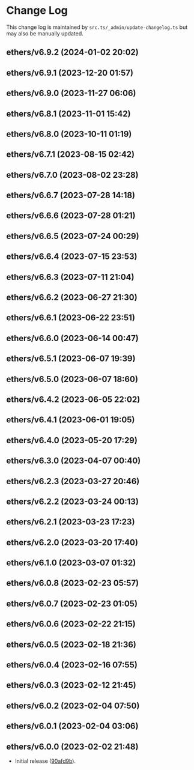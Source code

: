 # Change Log

This change log is maintained by `src.ts/_admin/update-changelog.ts` but may also be manually updated.

## ethers/v6.9.2 (2024-01-02 20:02)

## ethers/v6.9.1 (2023-12-20 01:57)

## ethers/v6.9.0 (2023-11-27 06:06)

## ethers/v6.8.1 (2023-11-01 15:42)

## ethers/v6.8.0 (2023-10-11 01:19)

## ethers/v6.7.1 (2023-08-15 02:42)

## ethers/v6.7.0 (2023-08-02 23:28)

## ethers/v6.6.7 (2023-07-28 14:18)

## ethers/v6.6.6 (2023-07-28 01:21)

## ethers/v6.6.5 (2023-07-24 00:29)

## ethers/v6.6.4 (2023-07-15 23:53)

## ethers/v6.6.3 (2023-07-11 21:04)

## ethers/v6.6.2 (2023-06-27 21:30)

## ethers/v6.6.1 (2023-06-22 23:51)

## ethers/v6.6.0 (2023-06-14 00:47)

## ethers/v6.5.1 (2023-06-07 19:39)

## ethers/v6.5.0 (2023-06-07 18:60)

## ethers/v6.4.2 (2023-06-05 22:02)

## ethers/v6.4.1 (2023-06-01 19:05)

## ethers/v6.4.0 (2023-05-20 17:29)

## ethers/v6.3.0 (2023-04-07 00:40)

## ethers/v6.2.3 (2023-03-27 20:46)

## ethers/v6.2.2 (2023-03-24 00:13)

## ethers/v6.2.1 (2023-03-23 17:23)

## ethers/v6.2.0 (2023-03-20 17:40)

## ethers/v6.1.0 (2023-03-07 01:32)

## ethers/v6.0.8 (2023-02-23 05:57)

## ethers/v6.0.7 (2023-02-23 01:05)

## ethers/v6.0.6 (2023-02-22 21:15)

## ethers/v6.0.5 (2023-02-18 21:36)

## ethers/v6.0.4 (2023-02-16 07:55)

## ethers/v6.0.3 (2023-02-12 21:45)

## ethers/v6.0.2 (2023-02-04 07:50)

## ethers/v6.0.1 (2023-02-04 03:06)

## ethers/v6.0.0 (2023-02-02 21:48)

- Initial release ([90afd9b](https://github.com/ethers-io/ethers.js/commit/90afd9bd81ed1408421a0247fa0845a74c9eb319)).
